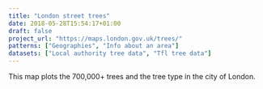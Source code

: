 ```yaml
---
title: "London street trees"
date: 2018-05-28T15:54:17+01:00
draft: false
project_url: "https://maps.london.gov.uk/trees/"
patterns: ["Geographies", "Info about an area"]
datasets: ["Local authority tree data", "Tfl tree data"]
---
```


This map plots the 700,000+ trees and the tree type in the city of London.
